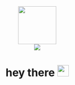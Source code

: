 <div id="header" align="center">
  <img src="https://media2.giphy.com/media/v1.Y2lkPTc5MGI3NjExbTdhb2FhNGVjNjNqYjA5MWRjYjhvd3RhNGJjcTd2bTlzcHoxdmdrNiZlcD12MV9pbnRlcm5hbF9naWZfYnlfaWQmY3Q9Zw/8m7nAJTYvzNUh54HQm/giphy.gif" width="100"/>
  <div id="badges">
    <a href="https://t.me/lstory2">
      <img src="https://img.shields.io/badge/Telegram-blue?style=for-the-badge&logo=telegram&logoColor=white"/>
    </a>
  </div>
  <img src="https://komarev.com/ghpvc/?username=vladkramskoy&style=flat-square&color=blue" alt=""/>
  <h1>
    hey there
    <img src="https://media.giphy.com/media/hvRJCLFzcasrR4ia7z/giphy.gif" width="30px"/>
  </h1>
</div>

